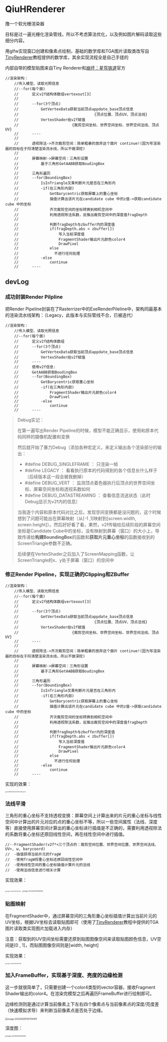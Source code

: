 # QiuHRenderer
撸一个软光栅渲染器



目标是过一遍光栅化渲染管线，所以不考虑算法优化，以及例如图片解码读取这些细分内容。

用glfw实现窗口创建和像素点绘制，基础的数学库和TGA图片读取类改写自[TinyRenderer](https://github.com/ssloy/tinyrenderer)教程提供的数学库，其余实现流程全是自己手搓的

内部自带的模型贴图来自Tiny Renderer和[崩坏：星穹铁道](https://www.aplaybox.com/u/516827875)官方



```伪代码
//渲染架构：
	//传入模型、读取光照信息
	//--for(每个面)
	//		定义v2f结构体数组vertexout[3]
	//		
	//		--for(3个顶点)
	//			GetVertexData获取当前顶点appdate_base顶点信息
	//									{顶点位置、顶点UV、顶点法线}
	//			VertexShader给v2f赋值
	//						  {裁剪空间坐标、世界空间坐标、世界空间法线、顶点UV}
	//		----
	//		
	//		透视除法->齐次裁剪空间：简单粗暴的放弃这个面片 continue!(因为写渲染器的目标在于捋清楚渲染流水线，所以不做深挖)
	// 
	//		屏幕映射->屏幕空间：三角形设置
	//			基于三角形GetAABB获取BoudingBox
	// 
	//		三角形遍历
	//		--for(BoundingBox)
	//			IsInTriangle叉乘判断片元是否在三角形内
	//			-if(在三角形内部)
	//				GetBarycentric获取屏幕上的重心坐标
	//				插值计算出该片元在candidate cube 中的z值->获取candidate cube 中的坐标
	//				齐次裁剪空间的坐标转换到相机空间中
	//				利用透视除法系数，反推出裁剪空间中的深度值fragDepth
	// 
	//				判断fragDepth与zbuffer内的深度值
	//				if(fragDepth.abs < zbuffer[])
	//					写入当前深度值
	//					FragmentShader输出片元颜色color4
	//					DrawPixel
	//				else
	//				  不进行任何处理
	//			-else
	//				continue
	//		----
```



## devLog

### 成功封装Render Pilpline

把Render Pipeline封装在了Rasterrizer中的ExeRenderPileline中，架构同最基本的渲染流水线架构：（Legacy，此版本与实际管线不合，已被迭代）

```伪代码
//渲染架构：
	//传入模型、读取光照信息
	//--for(每个面)
	//		定义v2f结构体数组
	//		--for(3个顶点)
	//			GetVertexData获取当前顶点appdate_base顶点信息
	//			VertexShader给v2f赋值
	//		----
	//		使用v2f信息:
	//		GetAABB获取BoudingBox
	//		--for(BoundingBox)
	//			GetBarycentric获取重心坐标
	//			-if(在三角形内部)
	//				FragmentShader输出片元颜色color4
	//				DrawPixel
	//			-else
	//				continue
	//		----
```

> Debug实记：
>
> 在第一遍写出Render Pipeline的时候，模型不能正确显示，使用和原本代码同样的摄像机配置和变换
>
> 然后就开始了暴力Debug（添加各种宏定义，来定义输出各个渲染部分的输出：
>
> - #define DEBUG_SINGLEFRAME ： 只渲染一帧
> - #define LEGACY ： 看看执行原本的代码得到的各个信息长什么样子（后续版本这一段会被我删掉）
> - #define DEBUG_VERT ： 监测顶点着色器执行后顶点的世界空间坐标、屏幕空间坐标和透视系数如何
> - #define DEBUG_DATASTREAMING ： 查看信息流送状态（此时Debug显示为v2f内的信息）
>
> 当我逐个内容和原本代码对比之后，发现空间变换都是没问题的，这个时候想到了问题可能出在屏幕映射（从[-1 ,1]映射到[screen.width, screen.height]）。然后好好看了看，果然，v2f传输给后续阶段的屏幕空间坐标是Candidate Cube中的坐标，没有映射到屏幕（窗口）的大小上，导致传递给**构建BoundingBox**的函数和**获取片元重心坐标**的函数接收到的ScreenTriangle参数不正确。
>
> 后续便在VertexShader之后加入了ScreenMapping函数，让ScreenTriangle的x、y处于屏幕（窗口）的空间中



### 修正Render Pipeline，实现正确的Clipping和ZBuffer

```伪代码
//渲染架构：
	//传入模型、读取光照信息
	//--for(每个面)
	//		定义v2f结构体数组vertexout[3]
	//		
	//		--for(3个顶点)
	//			GetVertexData获取当前顶点appdate_base顶点信息
	//									{顶点位置、顶点UV、顶点法线}
	//			VertexShader给v2f赋值
	//						  {裁剪空间坐标、世界空间坐标、世界空间法线、顶点UV}
	//		----
	//		
	//		透视除法->齐次裁剪空间：简单粗暴的放弃这个面片 continue!(因为写渲染器的目标在于捋清楚渲染流水线，所以不做深挖)
	// 
	//		屏幕映射->屏幕空间：三角形设置
	//			基于三角形GetAABB获取BoudingBox
	// 
	//		三角形遍历
	//		--for(BoundingBox)
	//			IsInTriangle叉乘判断片元是否在三角形内
	//			-if(在三角形内部)
	//				GetBarycentric获取屏幕上的重心坐标
	//				插值计算出该片元在candidate cube 中的z值->获取candidate cube 中的坐标
	//				齐次裁剪空间的坐标转换到相机空间中
	//				利用透视除法系数，反推出裁剪空间中的深度值fragDepth
	// 
	//				判断fragDepth与zbuffer内的深度值
	//				if(fragDepth.abs < zbuffer[])
	//					写入当前深度值
	//					FragmentShader输出片元颜色color4
	//					DrawPixel
	//				else
	//				  不进行任何处理
	//			-else
	//				continue
	//		----
```

实现的效果：

<img src="README.assets/0ebf98bb616eb829efd0f3e38aad3c4.png" alt="0ebf98bb616eb829efd0f3e38aad3c4" style="zoom: 25%;" />



### 法线平滑

三角形的重心坐标不支持透视变换：屏幕空间上计算出来的片元的重心坐标与线性空间中计算出的片元对应的点的重心坐标不等，所以一些空间属性（法线、深度等）直接使用屏幕空间计算出的重心坐标进行插值是不正确的，需要利用透视除法的系数将重心坐标还原回线性空间，再在线性空间中进行插值。

```伪代码
//--FragmentShader(v2f*<三个顶点的：裁剪空间位置、世界空间位置、世界空间法线、UV>, w, barycoord)
//  -插值获得当前片元的fragW
//  -使用fragW将重心坐标还原回线性空间中
//	-使用线性空间的重心坐标插值计算片元的法线
// 	-使用法线信息进行相关计算
```

实现效果：

<img src="README.assets/image-20230429101202407.png" alt="image-20230429101202407" style="zoom:25%;" />

<img src="README.assets/image-20230429135916422.png" alt="image-20230429135916422" style="zoom: 33%;" />



### 贴图映射

在FragmentShader中，通过屏幕空间的三角形重心坐标插值计算出当前片元的UV坐标，根据UV坐标去读取贴图即可（使用了[TinyRenderer](https://github.com/ssloy/tinyrenderer)教程中提供的TGA图片读取类实现图片加载进入内存）

注意：获取到的UV空间坐标需要还原到贴图图像空间来读取贴图颜色信息，UV空间是[0 , 1]，而贴图图像空间则是[width, height]

实现效果：

<img src="README.assets/image-20230429100827428.png" alt="image-20230429100827428" style="zoom: 25%;" />



### 加入FrameBuffer，实现基于深度、亮度的边缘检测

这一步就很简单了，只需要创建一个color4类型的vector容器，接收Fragment Shader输出的color4。在渲染完模型之后再遍历FrameBuffer进行绘制即可。

边缘检测则是通过计算当前像素上下左右四个像素点与当前像素点的深度/亮度差（快速模拟求导）来判断当前像素点是否处于边缘。

<img src="README.assets/image-20230429134704415.png" alt="image-20230429134704415" style="zoom: 50%;" />

深度图：

<img src="README.assets/image-20230429141026025.png" alt="image-20230429141026025" style="zoom:33%;" />
